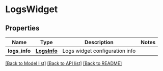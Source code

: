 # LogsWidget

## Properties
Name | Type | Description | Notes
------------ | ------------- | ------------- | -------------
**logs_info** | [**LogsInfo**](LogsInfo.md) | Logs widget configuration info | 

[[Back to Model list]](../README.md#documentation-for-models) [[Back to API list]](../README.md#documentation-for-api-endpoints) [[Back to README]](../README.md)


